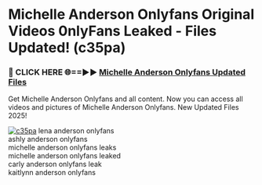 # Michelle Anderson Onlyfans Original Videos 0nlyFans Leaked - Files Updated! (c35pa)

<h3>🔴 CLICK HERE 🌐==►► <a href="https://tinyurl.com/2wckxsce" rel="nofollow">Michelle Anderson Onlyfans Updated Files</a></h3>

Get Michelle Anderson Onlyfans and all content. Now you can access all videos and pictures of Michelle Anderson Onlyfans. New Updated Files 2025!

[![c35pa](https://i.imgur.com/AFduVYN.gif)](https://tinyurl.com/2wckxsce)
lena anderson onlyfans<br>
ashly anderson onlyfans<br>
michelle anderson onlyfans leaks<br>
michelle anderson onlyfans leaked<br>
carly anderson onlyfans leak<br>
kaitlynn anderson onlyfans